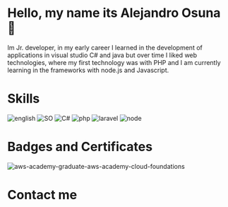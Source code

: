 # Hello, my name its Alejandro Osuna 👋

Im Jr. developer, in my early career I learned in the development of applications in visual studio C# and java but over time I liked web technologies, where my first technology was with PHP and I am currently learning in the frameworks with node.js and Javascript.

# Skills

![english](https://img.shields.io/badge/English%20(US)-50%25-green?style=flat-square&logo=)
![SO](https://img.shields.io/badge/arch%20linux-v5.1.3-blue?style=flat-square&logo=arch-linux)
![C#](https://img.shields.io/badge/Visual%20Studio-v7.3-blueviolet?style=flat-square&logo=c-sharp)
![php](https://img.shields.io/badge/php-5.3%20--%207.4-blue?style=flat-square&logo=php)
![laravel](https://img.shields.io/badge/Laravel-7-red?style=flat-square&logo=laravel)
![node](https://img.shields.io/badge/node--lts%40latest-%3E%3D%206.0.0-brightgreen?style=flat-square&logo=node.js)

# Badges and Certificates

![aws-academy-graduate-aws-academy-cloud-foundations](https://i.imgur.com/VZyjziw.png)

# Contact me

<!--
**PAOsuna/PAOsuna** is a ✨ _special_ ✨ repository because its `README.md` (this file) appears on your GitHub profile.

Here are some ideas to get you started:

- 🔭 I’m currently working on ...
- 🌱 I’m currently learning ...
- 👯 I’m looking to collaborate on ...
- 🤔 I’m looking for help with ...
- 💬 Ask me about ...
- 📫 How to reach me: ...
- 😄 Pronouns: ...
- ⚡ Fun fact: ...
-->
